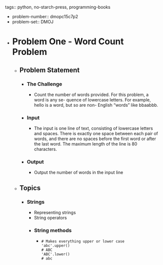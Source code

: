 tags:: python, no-starch-press, programming-books

- problem-number::  dmopc15c7p2
- problem-set:: DMOJ
- # Problem One - Word Count Problem
	- ## Problem Statement
		- ### The Challenge
			- Count the number of words provided. For this problem, a word is any se-
			  quence of lowercase letters. For example, hello is a word, but so are non-
			  English “words” like bbaabbb.
		- ### Input
			- The input is one line of text, consisting of lowercase letters and spaces.
			  There is exactly one space between each pair of words, and there are no
			  spaces before the first word or after the last word.
			  The maximum length of the line is 80 characters.
		- ### Output
			- Output the number of words in the input line
	- ## Topics
		- ### Strings
			- Representing strings
			- String operators
			- ### String methods
				- ```
				  # Makes everything upper or lower case
				  'abc'.upper()
				  # ABC
				  'ABC'.lower()
				  # abc
				  
				  
				  ```